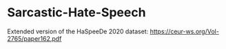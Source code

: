 # Sarcastic-Hate-Speech
Extended version of the HaSpeeDe 2020 dataset: https://ceur-ws.org/Vol-2765/paper162.pdf

